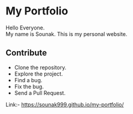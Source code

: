 # My Portfolio

Hello Everyone. <br>
My name is Sounak. This is my personal website.

## Contribute

* Clone the repository.
* Explore the project.
* Find a bug.
* Fix the bug.
* Send a Pull Request.

Link:- https://sounak999.github.io/my-portfolio/
